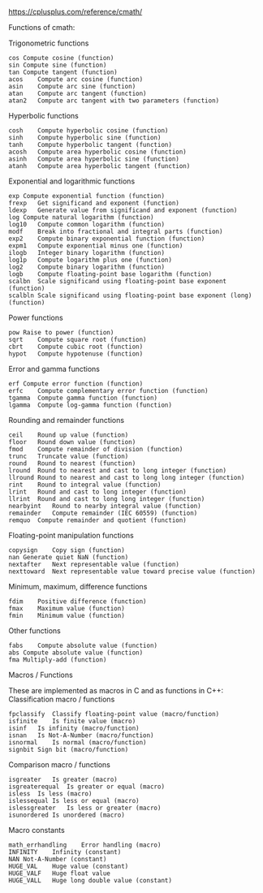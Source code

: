 https://cplusplus.com/reference/cmath/

Functions of cmath:

Trigonometric functions

```
cos	Compute cosine (function)
sin	Compute sine (function)
tan	Compute tangent (function)
acos	Compute arc cosine (function)
asin	Compute arc sine (function)
atan	Compute arc tangent (function)
atan2	Compute arc tangent with two parameters (function)
```

Hyperbolic functions

```
cosh	Compute hyperbolic cosine (function)
sinh	Compute hyperbolic sine (function)
tanh	Compute hyperbolic tangent (function)
acosh	Compute area hyperbolic cosine (function)
asinh	Compute area hyperbolic sine (function)
atanh	Compute area hyperbolic tangent (function)
```

Exponential and logarithmic functions

```
exp	Compute exponential function (function)
frexp	Get significand and exponent (function)
ldexp	Generate value from significand and exponent (function)
log	Compute natural logarithm (function)
log10	Compute common logarithm (function)
modf	Break into fractional and integral parts (function)
exp2	Compute binary exponential function (function)
expm1	Compute exponential minus one (function)
ilogb	Integer binary logarithm (function)
log1p	Compute logarithm plus one (function)
log2	Compute binary logarithm (function)
logb	Compute floating-point base logarithm (function)
scalbn	Scale significand using floating-point base exponent (function)
scalbln	Scale significand using floating-point base exponent (long) (function)
```

Power functions

```
pow	Raise to power (function)
sqrt	Compute square root (function)
cbrt	Compute cubic root (function)
hypot	Compute hypotenuse (function)
```

Error and gamma functions

```
erf	Compute error function (function)
erfc	Compute complementary error function (function)
tgamma	Compute gamma function (function)
lgamma	Compute log-gamma function (function)
```

Rounding and remainder functions

```
ceil	Round up value (function)
floor	Round down value (function)
fmod	Compute remainder of division (function)
trunc	Truncate value (function)
round	Round to nearest (function)
lround	Round to nearest and cast to long integer (function)
llround	Round to nearest and cast to long long integer (function)
rint	Round to integral value (function)
lrint	Round and cast to long integer (function)
llrint	Round and cast to long long integer (function)
nearbyint	Round to nearby integral value (function)
remainder	Compute remainder (IEC 60559) (function)
remquo	Compute remainder and quotient (function)
```

Floating-point manipulation functions

```
copysign	Copy sign (function)
nan	Generate quiet NaN (function)
nextafter	Next representable value (function)
nexttoward	Next representable value toward precise value (function)
```

Minimum, maximum, difference functions

```
fdim	Positive difference (function)
fmax	Maximum value (function)
fmin	Minimum value (function)
```

Other functions

```
fabs	Compute absolute value (function)
abs	Compute absolute value (function)
fma	Multiply-add (function)
```

Macros / Functions

These are implemented as macros in C and as functions in C++:
Classification macro / functions

```
fpclassify	Classify floating-point value (macro/function)
isfinite	Is finite value (macro)
isinf	Is infinity (macro/function)
isnan	Is Not-A-Number (macro/function)
isnormal	Is normal (macro/function)
signbit	Sign bit (macro/function)
```

Comparison macro / functions

```
isgreater	Is greater (macro)
isgreaterequal	Is greater or equal (macro)
isless	Is less (macro)
islessequal	Is less or equal (macro)
islessgreater	Is less or greater (macro)
isunordered	Is unordered (macro)
```

Macro constants

```
math_errhandling	Error handling (macro)
INFINITY	Infinity (constant)
NAN	Not-A-Number (constant)
HUGE_VAL	Huge value (constant)
HUGE_VALF	Huge float value
HUGE_VALL	Huge long double value (constant)
```
